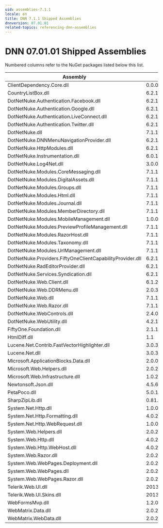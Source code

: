 ```yaml
---
uid: assemblies-7.1.1
locale: en
title: DNN 7.1.1 Shipped Assemblies
dnnversion: 07.01.01
related-topics: referencing-dnn-assemblies
---
```


# DNN 07.01.01 Shipped Assemblies

Numbered columns refer to the NuGet packages listed below this list.

|**Assembly**|**Version**|
|---|---|
|ClientDependency.Core.dll|0.0.0.0|
|CountryListBox.dll|6.2.1.11|
|DotNetNuke.Authentication.Facebook.dll|6.2.1.11|
|DotNetNuke.Authentication.Google.dll|6.2.1.11|
|DotNetNuke.Authentication.LiveConnect.dll|6.2.1.11|
|DotNetNuke.Authentication.Twitter.dll|6.2.1.11|
|DotNetNuke.dll|7.1.1.385|
|DotNetNuke.DNNMenuNavigationProvider.dll|6.2.1.11|
|DotNetNuke.HttpModules.dll|6.2.1.11|
|DotNetNuke.Instrumentation.dll|6.0.1.0|
|DotNetNuke.Log4Net.dll|3.0.0.0|
|DotNetNuke.Modules.CoreMessaging.dll|7.1.1.385|
|DotNetNuke.Modules.DigitalAssets.dll|7.1.1.385|
|DotNetNuke.Modules.Groups.dll|7.1.1.385|
|DotNetNuke.Modules.Html.dll|7.1.1.385|
|DotNetNuke.Modules.Journal.dll|7.1.1.385|
|DotNetNuke.Modules.MemberDirectory.dll|7.1.1.385|
|DotNetNuke.Modules.MobileManagement.dll|1.0.0.0|
|DotNetNuke.Modules.PreviewProfileManagement.dll|7.1.1.385|
|DotNetNuke.Modules.RazorHost.dll|7.1.1.385|
|DotNetNuke.Modules.Taxonomy.dll|7.1.1.385|
|DotNetNuke.Modules.UrlManagement.dll|7.1.1.385|
|DotNetNuke.Providers.FiftyOneClientCapabilityProvider.dll|6.2.1.11|
|DotNetNuke.RadEditorProvider.dll|6.2.1.11|
|DotNetNuke.Services.Syndication.dll|6.2.1.11|
|DotNetNuke.Web.Client.dll|6.1.2.0|
|DotNetNuke.Web.DDRMenu.dll|2.0.3.0|
|DotNetNuke.Web.dll|7.1.1.385|
|DotNetNuke.Web.Razor.dll|7.1.1.385|
|DotNetNuke.WebControls.dll|2.4.0.598|
|DotNetNuke.WebUtility.dll|4.2.1.783|
|FiftyOne.Foundation.dll|2.1.15.1|
|HtmlDiff.dll|1.1|
|Lucene.Net.Contrib.FastVectorHighlighter.dll|3.0.3|
|Lucene.Net.dll|3.0.3.0|
|Microsoft.ApplicationBlocks.Data.dll|2.0.0.0|
|Microsoft.Web.Helpers.dll|2.0.20710.0|
|Microsoft.Web.Infrastructure.dll|1.0.20105.407|
|Newtonsoft.Json.dll|4.5.6.14930|
|PetaPoco.dll|5.0.1.17400|
|SharpZipLib.dll|0.81.0.1407|
|System.Net.Http.dll|1.0.0.0|
|System.Net.Http.Formatting.dll|4.0.20710.0|
|System.Net.Http.WebRequest.dll|1.0.0.0|
|System.Web.Helpers.dll|2.0.20126.16343|
|System.Web.Http.dll|4.0.20710.0|
|System.Web.Http.WebHost.dll|4.0.20710.0|
|System.Web.Razor.dll|2.0.20126.16343|
|System.Web.WebPages.Deployment.dll|2.0.20710.0|
|System.Web.WebPages.dll|2.0.20710.0|
|System.Web.WebPages.Razor.dll|2.0.20126.16343|
|Telerik.Web.UI.dll|2013.2.611.40|
|Telerik.Web.UI.Skins.dll|2013.2.611.40|
|WebFormsMvp.dll|1.2.0.0|
|WebMatrix.Data.dll|2.0.20126.16343|
|WebMatrix.WebData.dll|2.0.20126.16343|

